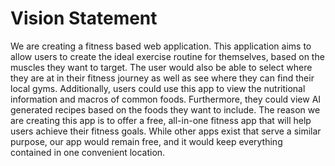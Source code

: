 # Vision Statement
We are creating a fitness based web application. This application aims to allow users to create 
the ideal exercise routine for themselves, based on the muscles they want to target. The user 
would also be able to select where they are at in their fitness journey as well as see where
they can find their local gyms. Additionally, users could use this app to view the nutritional 
information and macros of common foods. Furthermore, they could view AI generated recipes based 
on the foods they want to include. The reason we are creating this app is to offer a free, 
all-in-one fitness app that will help users achieve their fitness goals. While other apps 
exist that serve a similar purpose, our app would remain free, and it would keep everything 
contained in one convenient location.